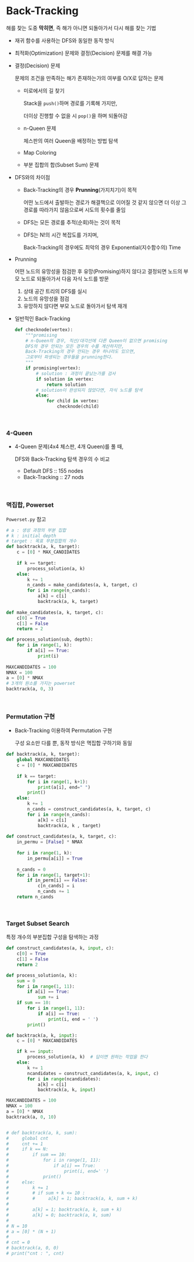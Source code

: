 # Back-Tracking

해를 찾는 도중 **막히면**, 즉 해가 아니면 되돌아가서 다시 해를 찾는 기법

- 재귀 함수를 사용하는 DFS와 동일한 동작 방식

- 최적화(Optimization) 문제와 결정(Decision) 문제를 해결 가능

- 결정(Decision) 문제

  문제의 조건을 만족하는 해가 존재하는가의 여부를 O/X로 답하는 문제

  - 미로에서의 길 찾기

    Stack을 `push()`하며 경로를 기록해 가지만,

    더이상 진행할 수 없을 시 `pop()`을 하며 되돌아감

  - n-Queen 문제

    체스판의 여러 Queen을 배정하는 방법 탐색

  - Map Coloring

  - 부분 집합의 합(Subset Sum) 문제

- DFS와의 차이점

  - Back-Tracking의 경우 **Prunning**(가지치기)이 목적

    어떤 노드에서 출발하는 경로가 해결책으로 이어질 것 같지 않으면 더 이상 그 경로를 따라가지 않음으로써 시도의 횟수를 줄임

  - DFS는 모든 경로를 추적(순회)하는 것이 목적

  - DFS는 N!의 시간 복잡도를 가지며,

    Back-Tracking의 경우에도 최악의 경우 Exponential(지수함수의) Time

- Prunning

  어떤 노드의 유망성을 점검한 후 유망(Promising)하지 않다고 결정되면 노드의 부모 노드로 되돌아가서 다음 자식 노드를 방문

  1. 상태 공간 트리의 DFS를 실시
  2. 노드의 유망성을 점검
  3. 유망하지 않다면 부모 노드로 돌아가서 탐색 재개

- 일반적인 Back-Tracking

  ```python
  def checknode(vertex):
      """promising
      # n-Queen의 경우, 직선/대각선에 다른 Queen이 없으면 promising
      DFS의 경우 안되는 모든 경우의 수를 계산하지만,
      Back-Tracking의 경우 안되는 경우 하나라도 있으면,
      그로부터 파생되는 경우들을 prunning한다.
      """
      if promising(vertex):
          # solution : 과정이 끝났는가를 검사
          if solution in vertex:
              return solution
          # solution이 완성되지 않았다면, 자식 노드를 탐색
          else:
              for child in vertex:
                  checknode(child)
  ```

<br>

### 4-Queen

- 4-Queen 문제(4x4 체스판, 4개 Queen)를 풀 때,

  DFS와 Back-Tracking 탐색 경우의 수 비교

  - Default DFS :: 155 nodes
  - Back-Tracking :: 27 nods

<br>

### 멱집합, Powerset

`Powerset.py` 참고

```python
# a : 생성 과정의 부분 집합
# k : initial depth
# target : 목표 부분집합의 개수
def backtrack(a, k, target):
    c = [0] * MAX_CANDIDATES
    
    if k == target:
        process_solution(a, k)
    else:
        k += 1
        n_cands = make_candidates(a, k, target, c)
        for i in range(n_cands):
            a[k] = c[i]
            backtrack(a, k, target)
        
def make_candidates(a, k, target, c):
    c[0] = True
    c[1] = False
    return = 2

def process_solution(sub, depth):
    for i in range(1, k):
        if a[i] == True:
            print(i)
            
MAXCANDIDATES = 100
NMAX = 100
a = [0] * NMAX
# 3개의 원소를 가지는 powerset
backtrack(a, 0, 3)
```

<br>

### Permutation 구현

- Back-Tracking 이용하여 Permutation 구현

  구성 요소만 다를 뿐, 동작 방식은 멱집합 구하기와 동일

```python
def backtrack(a, k, target):
    global MAXCANDIDATES
    c = [0] * MAXCANDIDATES
    
    if k == target:
        for i in range(1, k+1):
            print(a[i], end=" ")
        print()
    else:
        k += 1
        n_cands = construct_candidates(a, k, target, c)
        for i in range(n_cands):
            a[k] = c[i]
            backtrack(a, k , target)
            
def construct_candidates(a, k, target, c):
    in_permu = [False] * NMAX
    
    for i in range(1, k):
        in_permu[a[i]] = True
        
    n_cands = 0
    for i in range(1, target+1):
        if in_perm[i] == False:
            c[n_cands] = i
            n_cands += 1
    return n_cands
```

<br>

### Target Subset Search

특정 개수의 부분집합 구성을 탐색하는 과정

```python
def construct_candidates(a, k, input, c):
    c[0] = True
    c[1] = False
    return 2

def process_solution(a, k):
    sum = 0
    for i in range(1, 11):
        if a[i] == True:
            sum += i
    if sum == 10:
        for i in range(1, 11):
            if a[i] == True:
                print(i, end = ' ')
        print()

def backtrack(a, k, input):
    c = [0] * MAXCANDIDATES

    if k == input:
        process_solution(a, k)  # 답이면 원하는 작업을 한다
    else:
        k += 1
        ncandidates = construct_candidates(a, k, input, c)
        for i in range(ncandidates):
            a[k] = c[i]
            backtrack(a, k, input)

MAXCANDIDATES = 100
NMAX = 100
a = [0] * NMAX
backtrack(a, 0, 10)


# def backtrack(a, k, sum):
#     global cnt
#     cnt += 1
#     if k == N:
#         if sum == 10:
#             for i in range(1, 11):
#                 if a[i] == True:
#                     print(i, end=' ')
#             print()
#     else:
#         k += 1
#         # if sum + k <= 10 :
#         #     a[k] = 1; backtrack(a, k, sum + k)
# 
#         a[k] = 1; backtrack(a, k, sum + k)
#         a[k] = 0; backtrack(a, k, sum)
# 
# N = 10
# a = [0] * (N + 1)
# 
# cnt = 0
# backtrack(a, 0, 0)
# print("cnt : ", cnt)
```

